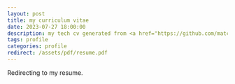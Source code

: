 ```yaml
---
layout: post
title: my curriculum vitae
date: 2023-07-27 18:00:00
description: my tech cv generated from <a href="https://github.com/matchy233/chi-cv-template">chi-cv-template</a> inspired by <a href=https://www.skyzh.dev/>Alex Chi Z.</a>
tags: profile
categories: profile
redirect: /assets/pdf/resume.pdf
---
```


Redirecting to my resume.

